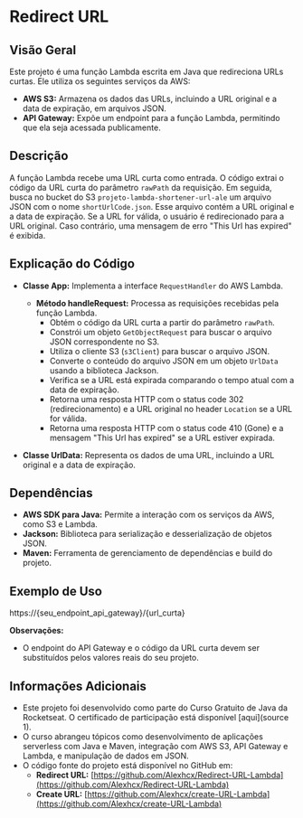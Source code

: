 # Redirect URL

## Visão Geral

Este projeto é uma função Lambda escrita em Java que redireciona URLs curtas. Ele utiliza os seguintes serviços da AWS:

* **AWS S3:** Armazena os dados das URLs, incluindo a URL original e a data de expiração, em arquivos JSON.
* **API Gateway:** Expõe um endpoint para a função Lambda, permitindo que ela seja acessada publicamente.

## Descrição

A função Lambda recebe uma URL curta como entrada. O código extrai o código da URL curta do parâmetro `rawPath` da requisição. Em seguida, busca no bucket do S3 `projeto-lambda-shortener-url-ale` um arquivo JSON com o nome `shortUrlCode.json`. Esse arquivo contém a URL original e a data de expiração. Se a URL for válida, o usuário é redirecionado para a URL original. Caso contrário, uma mensagem de erro "This Url has expired" é exibida.

## Explicação do Código

* **Classe App:** Implementa a interface `RequestHandler` do AWS Lambda.
    * **Método handleRequest:** Processa as requisições recebidas pela função Lambda.
        * Obtém o código da URL curta a partir do parâmetro `rawPath`.
        * Constrói um objeto `GetObjectRequest` para buscar o arquivo JSON correspondente no S3.
        * Utiliza o cliente S3 (`s3Client`) para buscar o arquivo JSON.
        * Converte o conteúdo do arquivo JSON em um objeto `UrlData` usando a biblioteca Jackson.
        * Verifica se a URL está expirada comparando o tempo atual com a data de expiração.
        * Retorna uma resposta HTTP com o status code 302 (redirecionamento) e a URL original no header `Location` se a URL for válida.
        * Retorna uma resposta HTTP com o status code 410 (Gone) e a mensagem "This Url has expired" se a URL estiver expirada.

* **Classe UrlData:** Representa os dados de uma URL, incluindo a URL original e a data de expiração.

## Dependências

* **AWS SDK para Java:** Permite a interação com os serviços da AWS, como S3 e Lambda.
* **Jackson:** Biblioteca para serialização e desserialização de objetos JSON.
* **Maven:** Ferramenta de gerenciamento de dependências e build do projeto.

## Exemplo de Uso
https://{seu_endpoint_api_gateway}/{url_curta}

**Observações:**

* O endpoint do API Gateway e o código da URL curta devem ser substituídos pelos valores reais do seu projeto.

## Informações Adicionais

* Este projeto foi desenvolvido como parte do Curso Gratuito de Java da Rocketseat. O certificado de participação está disponível [aqui](source 1). 
* O curso abrangeu tópicos como desenvolvimento de aplicações serverless com Java e Maven, integração com AWS S3, API Gateway e Lambda, e manipulação de dados em JSON.
* O código fonte do projeto está disponível no GitHub em:
    * **Redirect URL:** [https://github.com/Alexhcx/Redirect-URL-Lambda](https://github.com/Alexhcx/Redirect-URL-Lambda)
    * **Create URL:** [https://github.com/Alexhcx/create-URL-Lambda](https://github.com/Alexhcx/create-URL-Lambda)
